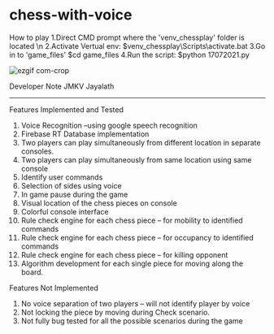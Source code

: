 # chess-with-voice


How to play 
1.Direct CMD prompt where the 'venv_chessplay' folder is located \n
2.Activate Vertual env: 
	$venv_chessplay\Scripts\activate.bat
3.Go in to 'game_files'
	$cd game_files
4.Run the script: 
	$python 17072021.py


![ezgif com-crop](https://github.com/kasunvj/chess-with-voice/assets/20115338/b4493da0-9ad8-4525-9b6a-b548a7096cf8)

Developer Note
JMKV Jayalath

-------------------------------------------------------
Features Implemented and Tested
1.	Voice Recognition –using google speech recognition
2.	Firebase RT Database implementation 
3.	Two players can play simultaneously from different location in separate consoles.
4.	Two players can play simultaneously from same location using same console
5.	Identify user commands 
6.	Selection of sides using voice 
7.	In game pause during the game
8.	Visual location of the chess pieces on console
9.	Colorful console interface 
10.	Rule check engine for each chess piece – for mobility to identified commands
11.	Rule check engine for each chess piece – for occupancy to identified commands
12.	Rule check engine for each chess piece – for killing opponent
13.	Algorithm development for each single piece for moving along the board.   

Features Not Implemented
1.	No voice separation of two players – will not identify player by voice
2.	Not locking the piece by moving during Check scenario. 
3.	Not fully bug tested for all the possible scenarios during the game
